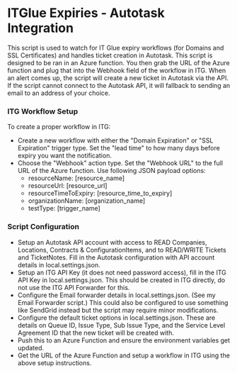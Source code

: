 # ITGlue Expiries - Autotask Integration

This script is used to watch for IT Glue expiry workflows (for Domains and SSL Certificates) and handles ticket creation in Autotask. This script is designed to be ran in an Azure function. You then grab the URL of the Azure function and plug that into the Webhook field of the workflow in ITG. When an alert comes up, the script will create a new ticket in Autotask via the API. If the script cannot connect to the Autotask API, it will fallback to sending an email to an address of your choice.

### ITG Workflow Setup
To create a proper workflow in ITG:
- Create a new workflow with either the "Domain Expiration" or "SSL Expiration" trigger type. Set the "lead time" to how many days before expiry you want the notification.
- Choose the "Webhook" action type. Set the "Webhook URL" to the full URL of the Azure function. Use following JSON payload options:
    - resourceName: [resource_name]
    - resourceUrl: [resource_url]
    - resourceTimeToExpiry: [resource_time_to_expiry]
    - organizationName: [organization_name]
    - testType: [trigger_name]

### Script Configuration
- Setup an Autotask API account with access to READ Companies, Locations, Contracts & ConfigurationItems, and to READ/WRITE Tickets and TicketNotes. Fill in the Autotask configuration with API account details in local.settings.json.
- Setup an ITG API Key (it does not need password access), fill in the ITG API Key in local.settings.json. This should be created in ITG directly, do not use the ITG API Forwarder for this.
- Configure the Email forwarder details in local.settings.json. (See my Email Forwarder script.) This could also be configured to use something like SendGrid instead but the script may require minor modifications.
- Configure the default ticket options in local.settings.json. These are details on Queue ID, Issue Type, Sub Issue Type, and the Service Level Agreement ID that the new ticket will be created with.
- Push this to an Azure Function and ensure the environment variables get updated.
- Get the URL of the Azure Function and setup a workflow in ITG using the above setup instructions.